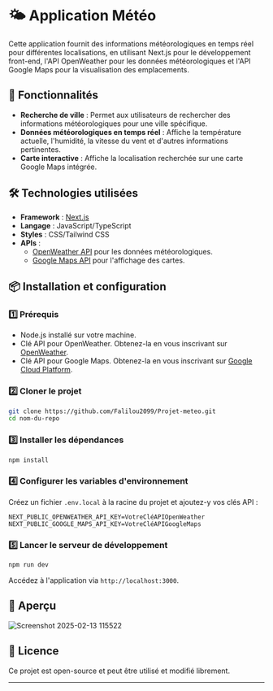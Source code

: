 

# 🌤️ Application Météo

Cette application fournit des informations météorologiques en temps réel pour différentes localisations, en utilisant Next.js pour le développement front-end, l'API OpenWeather pour les données météorologiques et l'API Google Maps pour la visualisation des emplacements.

## 🚀 Fonctionnalités

- **Recherche de ville** : Permet aux utilisateurs de rechercher des informations météorologiques pour une ville spécifique.
- **Données météorologiques en temps réel** : Affiche la température actuelle, l'humidité, la vitesse du vent et d'autres informations pertinentes.
- **Carte interactive** : Affiche la localisation recherchée sur une carte Google Maps intégrée.

## 🛠️ Technologies utilisées

- **Framework** : [Next.js](https://nextjs.org/)
- **Langage** : JavaScript/TypeScript
- **Styles** : CSS/Tailwind CSS
- **APIs** :
  - [OpenWeather API](https://openweathermap.org/api) pour les données météorologiques.
  - [Google Maps API](https://developers.google.com/maps) pour l'affichage des cartes.

## 📦 Installation et configuration

### 1️⃣ Prérequis

- Node.js installé sur votre machine.
- Clé API pour OpenWeather. Obtenez-la en vous inscrivant sur [OpenWeather](https://openweathermap.org/appid).
- Clé API pour Google Maps. Obtenez-la en vous inscrivant sur [Google Cloud Platform](https://cloud.google.com/maps-platform/).

### 2️⃣ Cloner le projet

```bash
git clone https://github.com/Falilou2099/Projet-meteo.git
cd nom-du-repo
```

### 3️⃣ Installer les dépendances

```bash
npm install
```

### 4️⃣ Configurer les variables d'environnement

Créez un fichier `.env.local` à la racine du projet et ajoutez-y vos clés API :

```env
NEXT_PUBLIC_OPENWEATHER_API_KEY=VotreCléAPIOpenWeather
NEXT_PUBLIC_GOOGLE_MAPS_API_KEY=VotreCléAPIGoogleMaps
```

### 5️⃣ Lancer le serveur de développement

```bash
npm run dev
```

Accédez à l'application via `http://localhost:3000`.

## 📸 Aperçu
![Screenshot 2025-02-13 115522](https://github.com/user-attachments/assets/164eb6b2-50be-4155-b072-6bc4e0e5fc0c)
## 📜 Licence

Ce projet est open-source et peut être utilisé et modifié librement.

---
